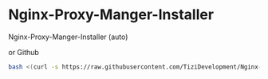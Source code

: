 # Nginx-Proxy-Manger-Installer
Nginx-Proxy-Manger-Installer (auto)

or Github
```bash
bash <(curl -s https://raw.githubusercontent.com/TiziDevelopment/Nginx-Proxy-Manger-Installer/main/Nginx-Proxy-Manger-Installer.sh)
```
